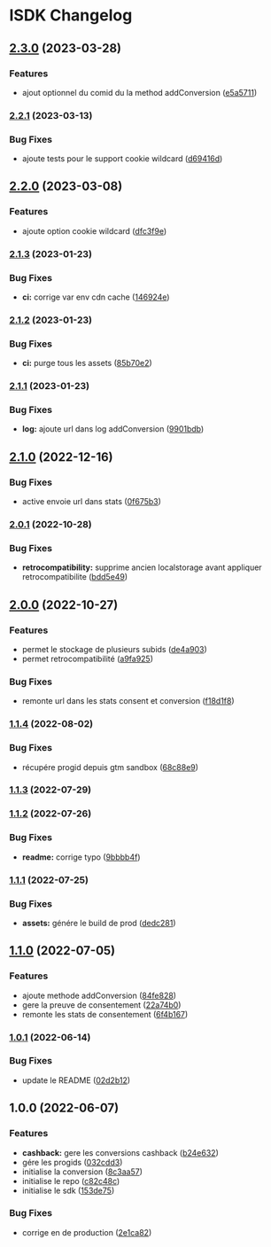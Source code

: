 # ISDK Changelog


## [2.3.0](https://github.com/TimeOne-Group/isdk/compare/2.2.1...2.3.0) (2023-03-28)


### Features

* ajout optionnel du comid du la method addConversion ([e5a5711](https://github.com/TimeOne-Group/isdk/commit/e5a5711fb3b1558ffd3b7a11b0905b3b92286781))

### [2.2.1](https://github.com/TimeOne-Group/isdk/compare/2.2.0...2.2.1) (2023-03-13)


### Bug Fixes

* ajoute tests pour le support cookie wildcard ([d69416d](https://github.com/TimeOne-Group/isdk/commit/d69416d934c7efe747fe256ac22221b8c917666c))

## [2.2.0](https://github.com/TimeOne-Group/isdk/compare/2.1.3...2.2.0) (2023-03-08)


### Features

* ajoute option cookie wildcard ([dfc3f9e](https://github.com/TimeOne-Group/isdk/commit/dfc3f9e0ec103c86d028bdf2b9aec8aa90856011))

### [2.1.3](https://github.com/TimeOne-Group/isdk/compare/2.1.2...2.1.3) (2023-01-23)


### Bug Fixes

* **ci:** corrige var env cdn cache ([146924e](https://github.com/TimeOne-Group/isdk/commit/146924e51527f571bf8eb2ea1d8ea9abb2c90add))

### [2.1.2](https://github.com/TimeOne-Group/isdk/compare/2.1.1...2.1.2) (2023-01-23)


### Bug Fixes

* **ci:** purge tous les assets ([85b70e2](https://github.com/TimeOne-Group/isdk/commit/85b70e24b60bd22cbb4e48d410abd05967eec44d))

### [2.1.1](https://github.com/TimeOne-Group/isdk/compare/2.1.0...2.1.1) (2023-01-23)


### Bug Fixes

* **log:** ajoute url dans log addConversion ([9901bdb](https://github.com/TimeOne-Group/isdk/commit/9901bdbceb6162b8e33579c0417f38a5a4a62faa))

## [2.1.0](https://github.com/TimeOne-Group/isdk/compare/2.0.1...2.1.0) (2022-12-16)


### Bug Fixes

* active envoie url dans stats ([0f675b3](https://github.com/TimeOne-Group/isdk/commit/0f675b3ce9eba4cb1bca3a919dead13d6d098aa6))

### [2.0.1](https://github.com/TimeOne-Group/isdk/compare/2.0.0...2.0.1) (2022-10-28)


### Bug Fixes

* **retrocompatibility:** supprime ancien localstorage avant appliquer retrocompatibilite ([bdd5e49](https://github.com/TimeOne-Group/isdk/commit/bdd5e499ea4dce4842a8428a12b56c765edf3d81))

## [2.0.0](https://github.com/TimeOne-Group/isdk/compare/1.1.4...2.0.0) (2022-10-27)


### Features

* permet le stockage de plusieurs subids ([de4a903](https://github.com/TimeOne-Group/isdk/commit/de4a9038ed13719db3246ba20e70f0d8b264c514))
* permet retrocompatibilité ([a9fa925](https://github.com/TimeOne-Group/isdk/commit/a9fa925096b07b7eedbde62cbf05a57d22929e56))


### Bug Fixes

* remonte url dans les stats consent et conversion ([f18d1f8](https://github.com/TimeOne-Group/isdk/commit/f18d1f83a6e9729f1c603b537ad8adc698d920c5))

### [1.1.4](https://github.com/TimeOne-Group/isdk/compare/1.1.3...1.1.4) (2022-08-02)


### Bug Fixes

* récupére progid depuis gtm sandbox ([68c88e9](https://github.com/TimeOne-Group/isdk/commit/68c88e90dc13de034f4c90f8a7aea3ee66931204))

### [1.1.3](https://github.com/TimeOne-Group/isdk/compare/1.1.2...1.1.3) (2022-07-29)

### [1.1.2](https://github.com/TimeOne-Group/isdk/compare/1.1.1...1.1.2) (2022-07-26)


### Bug Fixes

* **readme:** corrige typo ([9bbbb4f](https://github.com/TimeOne-Group/isdk/commit/9bbbb4f1e2442bc4e89c05414c19fc4ad28996bb))

### [1.1.1](https://github.com/TimeOne-Group/isdk/compare/1.1.0...1.1.1) (2022-07-25)


### Bug Fixes

* **assets:** génére le build de prod ([dedc281](https://github.com/TimeOne-Group/isdk/commit/dedc281852edb76c404d4fd587509c6998e035bc))

## [1.1.0](https://github.com/TimeOne-Group/isdk/compare/1.0.1...1.1.0) (2022-07-05)


### Features

* ajoute methode addConversion ([84fe828](https://github.com/TimeOne-Group/isdk/commit/84fe828333748a6ede33581fc0da6b352ddea509))
* gere la preuve de consentement ([22a74b0](https://github.com/TimeOne-Group/isdk/commit/22a74b09fa13c896f94a0f7221efee345cebf49e))
* remonte les stats de consentement ([6f4b167](https://github.com/TimeOne-Group/isdk/commit/6f4b167c05490390a0f15a7e58aa82ef20fd42ba))

### [1.0.1](https://github.com/TimeOne-Group/isdk/compare/1.0.0...1.0.1) (2022-06-14)


### Bug Fixes

* update le README ([02d2b12](https://github.com/TimeOne-Group/isdk/commit/02d2b12fae0a48ae411f0ef602ca40b397a73389))

## 1.0.0 (2022-06-07)


### Features

* **cashback:** gere les conversions cashback ([b24e632](https://github.com/TimeOne-Group/isdk/commit/b24e632b4f5df45c3b0523776bf5189c39bb94f5))
* gére les progids ([032cdd3](https://github.com/TimeOne-Group/isdk/commit/032cdd3ee02801dec2c6c574eae2d44f892cba02))
* initialise la conversion ([8c3aa57](https://github.com/TimeOne-Group/isdk/commit/8c3aa57e571a1aea8e71d005fbb503b1660f9d7f))
* initialise le repo ([c82c48c](https://github.com/TimeOne-Group/isdk/commit/c82c48c9d815bbb3d9bbd0c899465bfbecc8c404))
* initialise le sdk ([153de75](https://github.com/TimeOne-Group/isdk/commit/153de75924e5b17422991e7836dbf9acafd58a3e))


### Bug Fixes

* corrige en de production ([2e1ca82](https://github.com/TimeOne-Group/isdk/commit/2e1ca8232a2347721fc2cef70d5db578aeae70c1))
